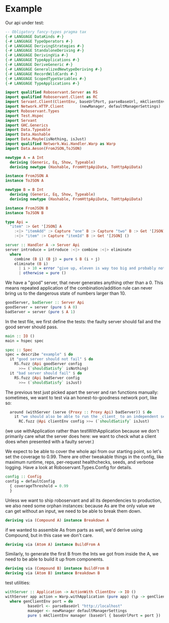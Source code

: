 # Example

Our api under test:

``` haskell
-- Obligatory fancy-types pragma tax
{-# LANGUAGE DataKinds #-}
{-# LANGUAGE TypeOperators #-}
{-# LANGUAGE DerivingStrategies #-}
{-# LANGUAGE StandaloneDeriving #-}
{-# LANGUAGE DerivingVia #-}
{-# LANGUAGE TypeApplications #-}
{-# LANGUAGE DeriveGeneric #-}
{-# LANGUAGE GeneralizedNewtypeDeriving #-}
{-# LANGUAGE RecordWildCards #-}
{-# LANGUAGE ScopedTypeVariables #-}
{-# LANGUAGE TypeApplications #-}

import qualified Roboservant.Server as RS
import qualified Roboservant.Client as RC
import Servant.Client(ClientEnv, baseUrlPort, parseBaseUrl, mkClientEnv)
import Network.HTTP.Client       (newManager, defaultManagerSettings)
import Roboservant.Types
import Test.Hspec
import Servant
import GHC.Generics
import Data.Typeable
import Data.Hashable
import Data.Maybe(isNothing, isJust)
import qualified Network.Wai.Handler.Warp as Warp
import Data.Aeson(FromJSON,ToJSON)

newtype A = A Int
  deriving (Generic, Eq, Show, Typeable)
  deriving newtype (Hashable, FromHttpApiData, ToHttpApiData)

instance FromJSON A
instance ToJSON A

newtype B = B Int
  deriving (Generic, Eq, Show, Typeable)
  deriving newtype (Hashable, FromHttpApiData, ToHttpApiData)

instance FromJSON B
instance ToJSON B

type Api =
  "item" :> Get '[JSON] A
    :<|> "itemAdd" :> Capture "one" B :> Capture "two" B :> Get '[JSON] B
    :<|> "item" :> Capture "itemId" B :> Get '[JSON] ()

server :: Handler A -> Server Api
server introduce = introduce :<|> combine :<|> eliminate
  where
    combine (B i) (B j) = pure $ B (i + j)
    eliminate (B i)
      | i > 10 = error "give up, eleven is way too big and probably not even real"
      | otherwise = pure ()
```

We have a "good" server, that never generates anything other than a 0. This means repeated application of
the combination/addition rule can never bring us to the dangerous state of numbers larger than 10.

``` haskell
goodServer, badServer :: Server Api
goodServer = server (pure $ A 0)
badServer = server (pure $ A 1)
```

In the test file, we first define the tests: the faulty server should fail and the good server should pass.

```haskell
main :: IO ()
main = hspec spec

spec :: Spec
spec = describe "example" $ do
  it "good server should not fail" $ do
    RS.fuzz @Api goodServer config
      >>= (`shouldSatisfy` isNothing)
  it "bad server should fail" $ do
    RS.fuzz @Api badServer config
      >>= (`shouldSatisfy` isJust)
```

The previous test just picked apart the server and ran functions manually: sometimes, we want to test via
an honest-to-goodness network port, like so:

```haskell
  around (withServer (serve (Proxy :: Proxy Api) badServer)) $ do
    it "we should also be able to run the _client_ to an independent server (ignore server error messages)" $ \(clientEnv::ClientEnv) -> do
      RC.fuzz @Api clientEnv config >>= (`shouldSatisfy` isJust)
```

(we use withApplication rather than testWithApplication because we don't primarily care what the server does here:
we want to check what a client does when presented with a faulty server.)

We expect to be able to cover the whole api from our starting point, so let's set the coverage to 0.99.
There are other tweakable things in the config, like maximum runtime, reps,
per-request healthchecks, seeds, and verbose logging. Have a look at
Roboservant.Types.Config for details.

``` haskell
config :: Config
config = defaultConfig
  { coverageThreshold = 0.99
  }
```

Unless we want to ship roboservant and all its dependencies to production, we also need
some orphan instances: because As are the only value we can get without
an input, we need to be able to break them down.

``` haskell
deriving via (Compound A) instance Breakdown A
```

if we wanted to assemble As from parts as well, we'd derive using Compound, but in this case we don't care.

``` haskell
deriving via (Atom A) instance BuildFrom A

```

Similarly, to generate the first B from the Ints we got from inside the A, we need to be able to
build it up from components.

```haskell
deriving via (Compound B) instance BuildFrom B
deriving via (Atom B) instance Breakdown B
```


test utilities:

``` haskell
withServer :: Application -> ActionWith ClientEnv -> IO ()
withServer app action = Warp.withApplication (pure app) (\p -> genClientEnv p >>= action)
  where genClientEnv port = do
          baseUrl <- parseBaseUrl "http://localhost"
          manager <- newManager defaultManagerSettings
          pure $ mkClientEnv manager (baseUrl { baseUrlPort = port })
```
